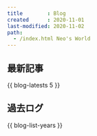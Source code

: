 ```yaml
---
title        : Blog
created      : 2020-11-01
last-modified: 2020-11-02
path:
  - /index.html Neo's World
---
```


## 最新記事

{{ blog-latests 5 }}


## 過去ログ

{{ blog-list-years }}
